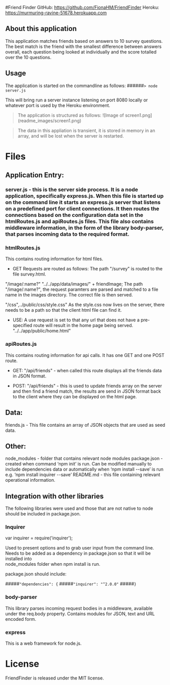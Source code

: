 #Friend Finder
GitHub: https://github.com/FionaHM/FriendFinder
Heroku: https://murmuring-ravine-51678.herokuapp.com

## About this application

This application matches friends based on answers to 10 survey questions. The best match is the friend with the smallest difference between answers overall, each question being looked at individually and the score totalled over the 10 questions.

## Usage
The application is started on the commandline as follows:
######`> node server.js`

This will bring run a server instance listening on port 8080 locally or whatever port is used by the Heroku environment.

>The application is structured as follows:
>![Image of screen1.png]
(readme_images/screen1.png)


> The data in this appliation is transient, it is stored in memory in an array, and will be lost when the server is restarted. 

#  Files

## Application Entry:

### server.js 	-	this is the server side process. It is a node application, specifically express.js.  When this file is started up on the command line it starts an express.js server that listens on a predefined port for client connections. It then routes the connections based on the configuration data set in the htmlRoutes.js and apiRoutes.js files.  This file also contains middleware information, in the form of the library body-parser, that parses incoming data to the required format.

###  htmlRoutes.js 

This contains routing information for html files.

* GET Requests are routed as follows: 
The path "/survey" is routed to the file survey.html.
	
"/image/:name?"
			"../../app/data/images/" + friendImage;
The path "/image/:name?", the request paramters are parsed and matched to a file name in the images directory. The correct file is then served. 
			
"/css",../public/css/style.css"
As the style.css now lives on the server, there needs to be a path so that the client html file can find it.

* USE:
A use request is set to that any url that does not have a pre-specified route will result in the home page being served.
 "../../app/public/home.html"


### apiRoutes.js
This contains routing information for api calls. It has one GET and one POST route.

* GET:
"/api/friends" - when called this route displays all the friends data in JSON format.

* POST:
"/api/friends"  - this is used to update friends array on the server and then find a friend match, the results are send in JSON format back to the client where they can be displayed on the html page.

##   Data: 
friends.js  -	This file contains an array of JSON objects that are used as seed data.


##   Other:
node_modules                -	folder that contains relevant node modules
package.json                - 	created when command ‘npm init’ is run.  Can be modified manually to include dependencies data or automatically when ‘npm install <library> --save’ is run e.g. ‘npm install inquirer --save’
README.md                   - 	this file containing relevant operational information.


##  Integration with other libraries

The following libraries were used and those that are not native to node should be included in package.json.

###  Inquirer
var inquirer = require('inquirer');

Used to present options and to grab user input from the command line. Needs to be added as a dependency in package.json so that it will be installed into  
node_modules folder when npm install is run.

package.json should include:

#####`"dependencies": {`
#####`"inquirer": "^2.0.0"`
#####`}`


### body-parser

This library parses incoming request bodies in a middleware, available under the req.body property. Contains modules for JSON, text and URL encoded form.

### express

This is a web framework for node.js.  



#  License
FriendFinder is released under the MIT license.
